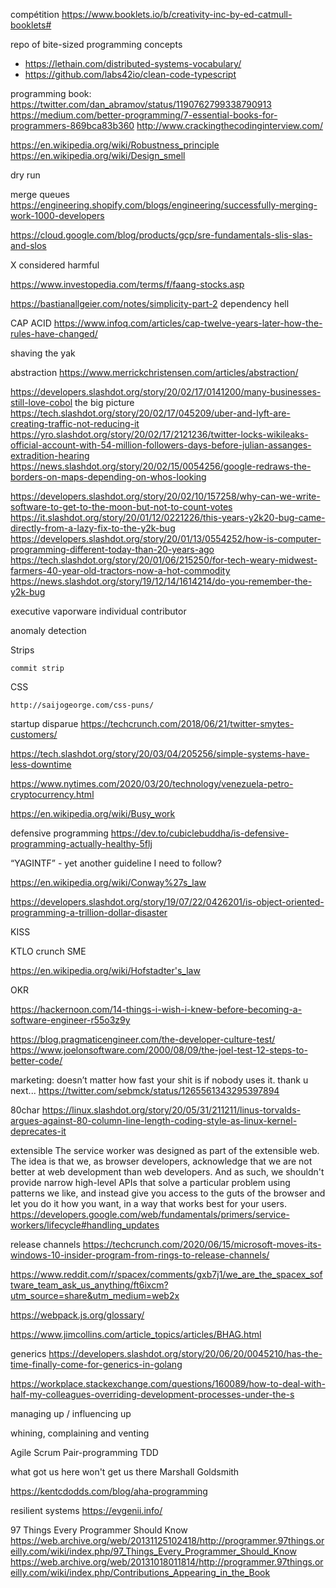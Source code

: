 compétition https://www.booklets.io/b/creativity-inc-by-ed-catmull-booklets#

repo of bite-sized programming concepts
* https://lethain.com/distributed-systems-vocabulary/
* https://github.com/labs42io/clean-code-typescript

programming book:
https://twitter.com/dan_abramov/status/1190762799338790913
https://medium.com/better-programming/7-essential-books-for-programmers-869bca83b360
http://www.crackingthecodinginterview.com/

https://en.wikipedia.org/wiki/Robustness_principle
https://en.wikipedia.org/wiki/Design_smell

dry run

merge queues https://engineering.shopify.com/blogs/engineering/successfully-merging-work-1000-developers

https://cloud.google.com/blog/products/gcp/sre-fundamentals-slis-slas-and-slos

X considered harmful

https://www.investopedia.com/terms/f/faang-stocks.asp


https://bastianallgeier.com/notes/simplicity-part-2
dependency hell

CAP ACID https://www.infoq.com/articles/cap-twelve-years-later-how-the-rules-have-changed/

shaving the yak

abstraction https://www.merrickchristensen.com/articles/abstraction/

https://developers.slashdot.org/story/20/02/17/0141200/many-businesses-still-love-cobol
the big picture https://tech.slashdot.org/story/20/02/17/045209/uber-and-lyft-are-creating-traffic-not-reducing-it
https://yro.slashdot.org/story/20/02/17/2121236/twitter-locks-wikileaks-official-account-with-54-million-followers-days-before-julian-assanges-extradition-hearing
https://news.slashdot.org/story/20/02/15/0054256/google-redraws-the-borders-on-maps-depending-on-whos-looking

https://developers.slashdot.org/story/20/02/10/157258/why-can-we-write-software-to-get-to-the-moon-but-not-to-count-votes
https://it.slashdot.org/story/20/01/12/0221226/this-years-y2k20-bug-came-directly-from-a-lazy-fix-to-the-y2k-bug
https://developers.slashdot.org/story/20/01/13/0554252/how-is-computer-programming-different-today-than-20-years-ago
https://tech.slashdot.org/story/20/01/06/215250/for-tech-weary-midwest-farmers-40-year-old-tractors-now-a-hot-commodity
https://news.slashdot.org/story/19/12/14/1614214/do-you-remember-the-y2k-bug

executive
vaporware
individual contributor

anomaly detection

Strips

    commit strip

CSS

    http://saijogeorge.com/css-puns/

startup disparue https://techcrunch.com/2018/06/21/twitter-smytes-customers/

https://tech.slashdot.org/story/20/03/04/205256/simple-systems-have-less-downtime

https://www.nytimes.com/2020/03/20/technology/venezuela-petro-cryptocurrency.html

https://en.wikipedia.org/wiki/Busy_work

defensive programming https://dev.to/cubiclebuddha/is-defensive-programming-actually-healthy-5flj

“YAGINTF” - yet another guideline I need to follow?

https://en.wikipedia.org/wiki/Conway%27s_law

https://developers.slashdot.org/story/19/07/22/0426201/is-object-oriented-programming-a-trillion-dollar-disaster

KISS

KTLO
crunch
SME

https://en.wikipedia.org/wiki/Hofstadter's_law

OKR

https://hackernoon.com/14-things-i-wish-i-knew-before-becoming-a-software-engineer-r55o3z9y

https://blog.pragmaticengineer.com/the-developer-culture-test/
https://www.joelonsoftware.com/2000/08/09/the-joel-test-12-steps-to-better-code/

marketing: doesn’t matter how fast your shit is if nobody uses it. thank u next...
https://twitter.com/sebmck/status/1265561343295397894

80char https://linux.slashdot.org/story/20/05/31/211211/linus-torvalds-argues-against-80-column-line-length-coding-style-as-linux-kernel-deprecates-it

extensible
 The service worker was designed as part of the extensible web. The idea is that we, as browser developers, acknowledge that we are not better at web development than web developers. And as such, we shouldn't provide narrow high-level APIs that solve a particular problem using patterns we like, and instead give you access to the guts of the browser and let you do it how you want, in a way that works best for your users.
https://developers.google.com/web/fundamentals/primers/service-workers/lifecycle#handling_updates

release channels https://techcrunch.com/2020/06/15/microsoft-moves-its-windows-10-insider-program-from-rings-to-release-channels/

https://www.reddit.com/r/spacex/comments/gxb7j1/we_are_the_spacex_software_team_ask_us_anything/ft6ixcm?utm_source=share&utm_medium=web2x

https://webpack.js.org/glossary/

https://www.jimcollins.com/article_topics/articles/BHAG.html

generics https://developers.slashdot.org/story/20/06/20/0045210/has-the-time-finally-come-for-generics-in-golang

https://workplace.stackexchange.com/questions/160089/how-to-deal-with-half-my-colleagues-overriding-development-processes-under-the-s

managing up / influencing up

whining, complaining and venting

Agile
Scrum
Pair-programming
TDD

what got us here won't get us there Marshall Goldsmith

https://kentcdodds.com/blog/aha-programming

resilient systems https://evgenii.info/

97 Things Every Programmer Should Know
https://web.archive.org/web/20131125102418/http://programmer.97things.oreilly.com/wiki/index.php/97_Things_Every_Programmer_Should_Know
https://web.archive.org/web/20131018011814/http://programmer.97things.oreilly.com/wiki/index.php/Contributions_Appearing_in_the_Book
